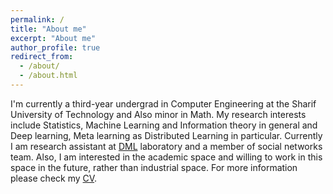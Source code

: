 ```yaml
---
permalink: /
title: "About me"
excerpt: "About me"
author_profile: true
redirect_from: 
  - /about/
  - /about.html
---
```

I'm currently a third-year undergrad in Computer Engineering at the Sharif University of Technology and Also minor in Math.
My research interests include Statistics, Machine Learning and Information theory in general and Deep learning, Meta learning as Distributed Learning in particular. Currently I am research assistant at <a href="www.dml.ir">DML</a> laboratory and a member of social networks team. Also, I am interested in the academic space and willing to work in this space in the future, rather than industrial space. For more information please check my <a href="/files/cv.pdf">CV</a>.